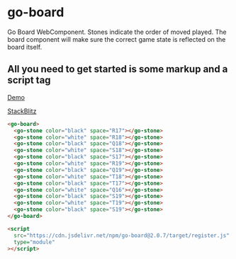 # go-board

Go Board WebComponent. Stones indicate the order of moved played. The board component will make sure the correct game state is reflected on the board itself. 

## All you need to get started is some markup and a script tag

[Demo](https://go-viewer.web.app/)


[StackBlitz](https://stackblitz.com/edit/go-board-demo?file=index.html)

```HTML
<go-board>
  <go-stone color="black" space="R17"></go-stone>
  <go-stone color="white" space="R18"></go-stone>
  <go-stone color="black" space="Q18"></go-stone>
  <go-stone color="white" space="S18"></go-stone>
  <go-stone color="black" space="S17"></go-stone>
  <go-stone color="white" space="R19"></go-stone>
  <go-stone color="black" space="Q19"></go-stone>
  <go-stone color="white" space="T18"></go-stone>
  <go-stone color="black" space="T17"></go-stone>
  <go-stone color="white" space="Q16"></go-stone>
  <go-stone color="black" space="S19"></go-stone>
  <go-stone color="white" space="T19"></go-stone>
  <go-stone color="black" space="S19"></go-stone>
</go-board>

<script
  src="https://cdn.jsdelivr.net/npm/go-board@2.0.7/target/register.js"
  type="module"
></script>
```
